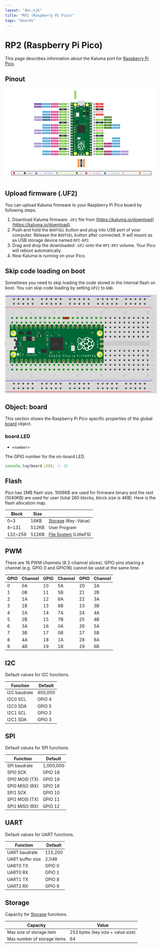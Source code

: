 ```yaml
---
layout: "doc.njk"
title: "RP2 (Raspberry Pi Pico)"
tags: "boards"
---
```


# RP2 (Raspberry Pi Pico)

This page describes information about the Kaluma port for [Raspberry Pi Pico](https://www.raspberrypi.org/products/raspberry-pi-pico/).

## Pinout

![Raspberry Pi Pico (from https://raspberrypi.org)](/images/doc-pico-pinout.svg)

## Upload firmware (.UF2)

You can upload Kaluma firmware to your Raspberry Pi Pico board by following steps.

1. Download Kaluma firmware `.UF2` file from [https://kaluma.io/download](https://kaluma.io/download).
2. Push and hold the `BOOTSEL` button and plug into USB port of your computer. Release the `BOOTSEL` button after connected. It will mount as as USB storage device named `RPI-RP2`.
3. Drag and drop the downloaded `.UF2` onto the `RPI-RP2` volume. Your Pico will reboot automatically.
4. Now Kaluma is running on your Pico.

## Skip code loading on boot

Sometimes you need to skip loading the code stored in the internal flash on boot. You can skip code loading by setting `GP22` to `GND`.

![Skip code loading by set GP22 to GND](/images/doc-skip-loading.png)

## Object: board

This section shows the Raspberry Pi Pico specific properties of the global [board](/docs/api/board/) object.

### board.LED

* `<number>`&#x20;

The GPIO number for the on-board LED.

```javascript
console.log(board.LED); // 25
```

## Flash

Pico has 2MB flash size. 1008KB are used for firmware binary and the rest (1040KB) are used for user (total 260 blocks, block size is 4KB). Here is the flash allocation map.

| Block    | Size  |                                                           |
| -------- | ----- | --------------------------------------------------------- |
| 0\~3     | 16KB  | [Storage](/docs/api/storage) (Key-Value)        |
| 4\~131   | 512KB | User Program                                              |
| 132\~259 | 512KB | [File System](/docs/api/file-system) (LittleFS) |

## PWM

There are 16 PWM channels (8 2-channel slices). GPIO pins sharing a channel (e.g. GPIO 0 and GPIO16) cannot be used at the same time.

| GPIO | Channel | GPIO | Channel | GPIO | Channel |
| ---- | ------- | ---- | ------- | ---- | ------- |
| 0    | 0A      | 10   | 5A      | 20   | 2A      |
| 1    | 0B      | 11   | 5B      | 21   | 2B      |
| 2    | 1A      | 12   | 6A      | 22   | 3A      |
| 3    | 1B      | 13   | 6B      | 23   | 3B      |
| 4    | 2A      | 14   | 7A      | 24   | 4A      |
| 5    | 2B      | 15   | 7B      | 25   | 4B      |
| 6    | 3A      | 16   | 0A      | 26   | 5A      |
| 7    | 3B      | 17   | 0B      | 27   | 5B      |
| 8    | 4A      | 18   | 1A      | 28   | 6A      |
| 9    | 4B      | 19   | 1B      | 29   | 6B      |

## I2C

Default values for I2C functions.

| Function     | Default |
| ------------ | ------- |
| I2C baudrate | 400,000 |
| I2C0 SCL     | GPIO 4  |
| I2C0 SDA     | GPIO 5  |
| I2C1 SCL     | GPIO 2  |
| I2C1 SDA     | GPIO 3  |

## SPI

Default values for SPI functions.

| Function       | Default   |
| -------------- | --------- |
| SPI baudrate   | 1,000,000 |
| SPI0 SCK       | GPIO 18   |
| SPI0 MOSI (TX) | GPIO 19   |
| SPI0 MISO (RX) | GPIO 16   |
| SPI1 SCK       | GPIO 10   |
| SPI1 MOSI (TX) | GPIO 11   |
| SPI1 MISO (RX) | GPIO 12   |

## UART

Default values for UART functions.

| Function         | Default |
| ---------------- | ------- |
| UART baudrate    | 115,200 |
| UART buffer size | 2,048   |
| UART0 TX         | GPIO 0  |
| UART0 RX         | GPIO 1  |
| UART1 TX         | GPIO 8  |
| UART1 RX         | GPIO 9  |

## Storage

Capacity for [Storage](/docs/api/storage) functions.

| Capacity                    | Value                             |
| --------------------------- | --------------------------------- |
| Max size of storage item    | 253 bytes (key size + value size) |
| Max number of storage items | 64                                |
